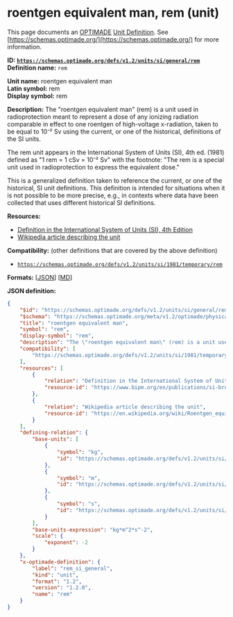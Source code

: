 # roentgen equivalent man, rem (unit)

This page documents an [OPTIMADE](https://www.optimade.org/) [Unit Definition](https://schemas.optimade.org/#definitions). See [https://schemas.optimade.org/](https://schemas.optimade.org/) for more information.

**ID: [`https://schemas.optimade.org/defs/v1.2/units/si/general/rem`](https://schemas.optimade.org/defs/v1.2/units/si/general/rem.md)**  
**Definition name:** `rem`

**Unit name:** roentgen equivalent man  
**Latin symbol:** rem  
**Display symbol:** rem  
  
**Description:** The "roentgen equivalent man" (rem) is a unit used in radioprotection meant to represent a dose of any ionizing radiation comparable in effect to one roentgen of high-voltage x-radiation, taken to be equal to 10⁻² Sv using the current, or one of the historical, definitions of the SI units.

The rem unit appears in the International System of Units (SI), 4th ed. (1981) defined as "1 rem = 1 cSv = 10⁻² Sv" with the footnote: "The rem is a special unit used in radioprotection to express the equivalent dose."

This is a generalized definition taken to reference the current, or one of the historical, SI unit definitions.
This definition is intended for situations when it is not possible to be more precise, e.g., in contexts where data have been collected that uses different historical SI definitions.

**Resources:**

- [Definition in the International System of Units (SI), 4th Edition](https://www.bipm.org/en/publications/si-brochure)
- [Wikipedia article describing the unit](https://en.wikipedia.org/wiki/Roentgen_equivalent_man)


**Compatibility:** (other definitions that are covered by the above definition)

- [`https://schemas.optimade.org/defs/v1.2/units/si/1981/temporary/rem`](https://schemas.optimade.org/defs/v1.2/units/si/1981/temporary/rem.md)


**Formats:** [[JSON](rem.json)] [[MD](rem.md)]

**JSON definition:**

``` json
{
    "$id": "https://schemas.optimade.org/defs/v1.2/units/si/general/rem",
    "$schema": "https://schemas.optimade.org/meta/v1.2/optimade/physical_unit_definition.json",
    "title": "roentgen equivalent man",
    "symbol": "rem",
    "display-symbol": "rem",
    "description": "The \"roentgen equivalent man\" (rem) is a unit used in radioprotection meant to represent a dose of any ionizing radiation comparable in effect to one roentgen of high-voltage x-radiation, taken to be equal to 10\u207b\u00b2 Sv using the current, or one of the historical, definitions of the SI units.\n\nThe rem unit appears in the International System of Units (SI), 4th ed. (1981) defined as \"1 rem = 1 cSv = 10\u207b\u00b2 Sv\" with the footnote: \"The rem is a special unit used in radioprotection to express the equivalent dose.\"\n\nThis is a generalized definition taken to reference the current, or one of the historical, SI unit definitions.\nThis definition is intended for situations when it is not possible to be more precise, e.g., in contexts where data have been collected that uses different historical SI definitions.",
    "compatibility": [
        "https://schemas.optimade.org/defs/v1.2/units/si/1981/temporary/rem"
    ],
    "resources": [
        {
            "relation": "Definition in the International System of Units (SI), 4th Edition",
            "resource-id": "https://www.bipm.org/en/publications/si-brochure"
        },
        {
            "relation": "Wikipedia article describing the unit",
            "resource-id": "https://en.wikipedia.org/wiki/Roentgen_equivalent_man"
        }
    ],
    "defining-relation": {
        "base-units": [
            {
                "symbol": "kg",
                "id": "https://schemas.optimade.org/defs/v1.2/units/si/general/kilogram"
            },
            {
                "symbol": "m",
                "id": "https://schemas.optimade.org/defs/v1.2/units/si/general/metre"
            },
            {
                "symbol": "s",
                "id": "https://schemas.optimade.org/defs/v1.2/units/si/general/second"
            }
        ],
        "base-units-expression": "kg*m^2*s^-2",
        "scale": {
            "exponent": -2
        }
    },
    "x-optimade-definition": {
        "label": "rem_si_general",
        "kind": "unit",
        "format": "1.2",
        "version": "1.2.0",
        "name": "rem"
    }
}
```
